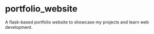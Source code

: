 # portfolio_website
A flask-based portfolio website to showcase my projects and learn web development.
